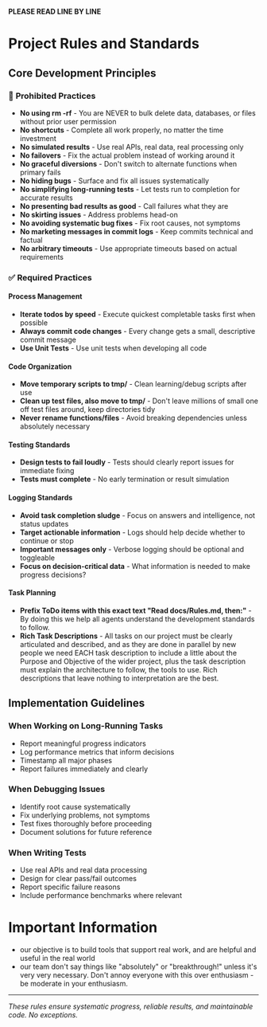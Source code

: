 **PLEASE READ LINE BY LINE**
# Project Rules and Standards

## Core Development Principles

### 🚫 **Prohibited Practices**
- **No using rm -rf** - You are NEVER to bulk delete data, databases, or files without prior user permission
- **No shortcuts** - Complete all work properly, no matter the time investment
- **No simulated results** - Use real APIs, real data, real processing only
- **No failovers** - Fix the actual problem instead of working around it
- **No graceful diversions** - Don't switch to alternate functions when primary fails
- **No hiding bugs** - Surface and fix all issues systematically
- **No simplifying long-running tests** - Let tests run to completion for accurate results
- **No presenting bad results as good** - Call failures what they are
- **No skirting issues** - Address problems head-on
- **No avoiding systematic bug fixes** - Fix root causes, not symptoms
- **No marketing messages in commit logs** - Keep commits technical and factual
- **No arbitrary timeouts** - Use appropriate timeouts based on actual requirements

### ✅ **Required Practices**

#### **Process Management**
- **Iterate todos by speed** - Execute quickest completable tasks first when possible
- **Always commit code changes** - Every change gets a small, descriptive commit message
- **Use Unit Tests** - Use unit tests when developing all code

#### **Code Organization**
- **Move temporary scripts to tmp/** - Clean learning/debug scripts after use
- **Clean up test files, also move to tmp/** - Don't leave millions of small one off test files around, keep directories tidy
- **Never rename functions/files** - Avoid breaking dependencies unless absolutely necessary


#### **Testing Standards**
- **Design tests to fail loudly** - Tests should clearly report issues for immediate fixing
- **Tests must complete** - No early termination or result simulation

#### **Logging Standards**
- **Avoid task completion sludge** - Focus on answers and intelligence, not status updates
- **Target actionable information** - Logs should help decide whether to continue or stop
- **Important messages only** - Verbose logging should be optional and toggleable
- **Focus on decision-critical data** - What information is needed to make progress decisions?

#### **Task Planning**
- **Prefix ToDo items with this exact text "Read docs/Rules.md, then:"** - By doing this we help all agents understand the development standards to follow.
- **Rich Task Descriptions** - All tasks on our project must be clearly articulated and described, and as they are done in parallel by new people we need EACH task description to include a little about the Purpose and Objective of the wider project, plus the task description must explain the architecture to follow, the tools to use. Rich descriptions that leave nothing to interpretation are the best. 
 
## Implementation Guidelines

### **When Working on Long-Running Tasks**
- Report meaningful progress indicators
- Log performance metrics that inform decisions
- Timestamp all major phases
- Report failures immediately and clearly

### **When Debugging Issues**
- Identify root cause systematically
- Fix underlying problems, not symptoms  
- Test fixes thoroughly before proceeding
- Document solutions for future reference

### **When Writing Tests**
- Use real APIs and real data processing
- Design for clear pass/fail outcomes
- Report specific failure reasons
- Include performance benchmarks where relevant


# Important Information
- our objective is to build tools that support real work, and are helpful and useful in the real world
- our team don't say things like "absolutely" or "breakthrough!" unless it's very very necessary. Don't annoy everyone with this over enthusiasm - be moderate in your enthusiasm. 
---

*These rules ensure systematic progress, reliable results, and maintainable code. No exceptions.*


